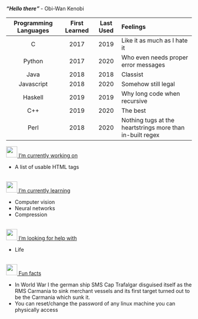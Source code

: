 <strong> <em><q cite="General Obi-Wan Kenobi">Hello there</q></em> </strong> - Obi-Wan Kenobi

<!--
**Moop204/Moop204** is a ✨ _special_ ✨ repository because its `README.md` (this file) appears on your GitHub profile.
-->

| Programming Languages | First Learned | Last Used | Feelings |
| :-: | :--: | :--: | :-- |
| C | 2017 | 2019 | Like it as much as I hate it |
| Python | 2017 | 2020 | Who even needs proper error messages |
| Java | 2018 | 2018 | Classist | 
| Javascript | 2018 | 2020 | Somehow still legal |
| Haskell | 2019 | 2019 | Why long code when recursive | 
| C++ | 2019 | 2020 | The best |
| Perl | 2018 | 2020 | Nothing tugs at the heartstrings more than in-built regex |

<!--
<details>
    <summary>Things I enjoy doing</summary>
    * Writing scripts
</details>


<details>
    <summary>Things I'm proud of</summary>
    .
</details>
-->

<a href="https://github.com/Moop204/Moop204/">
<img src="https://storage.googleapis.com/discordstreet/emojis/CatDance.gif" width=30> I’m currently working on
</a> 

* A list of usable HTML tags 
<br>
<a href="https://github.com/Moop204/Moop204/">
<img src="https://storage.googleapis.com/discordstreet/emojis/blobwat.png" width=30> I’m currently learning
</a> 

* Computer vision
* Neural networks
* Compression
<br>
<a href="https://github.com/Moop204/Moop204/">
<img src="https://storage.googleapis.com/discordstreet/emojis/cc5206c6-6141-4089-9b97-0e5324f6a5d5.gif" width=30> I’m looking for help with
</a> 

* Life 
<br>
<a href="https://github.com/Moop204/Moop204/">
<img src="https://storage.googleapis.com/discordstreet/emojis/a36fc0b0-2162-4a25-b50e-1bd237cd024c.gif" width=30> Fun facts
</a> 

* In World War I the german ship SMS Cap Trafalgar disguised itself as the RMS Carmania to sink merchant vessels and its first target turned out to be the Carmania which sunk it.  
* You can reset/change the password of any linux machine you can physically access
